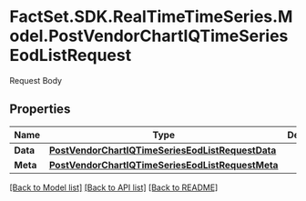 # FactSet.SDK.RealTimeTimeSeries.Model.PostVendorChartIQTimeSeriesEodListRequest
Request Body

## Properties

Name | Type | Description | Notes
------------ | ------------- | ------------- | -------------
**Data** | [**PostVendorChartIQTimeSeriesEodListRequestData**](PostVendorChartIQTimeSeriesEodListRequestData.md) |  | 
**Meta** | [**PostVendorChartIQTimeSeriesEodListRequestMeta**](PostVendorChartIQTimeSeriesEodListRequestMeta.md) |  | [optional] 

[[Back to Model list]](../README.md#documentation-for-models) [[Back to API list]](../README.md#documentation-for-api-endpoints) [[Back to README]](../README.md)


